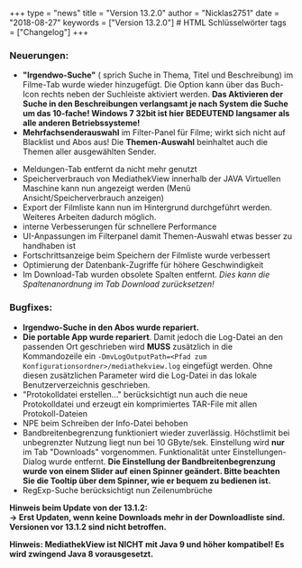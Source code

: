 +++
type = "news"
title = "Version 13.2.0"
author = "Nicklas2751"
date = "2018-08-27"
keywords = ["Version 13.2.0"] # HTML Schlüsselwörter
tags = ["Changelog"]
+++

### Neuerungen:

- **"Irgendwo-Suche"** ( sprich Suche in Thema, Titel und Beschreibung) im Filme-Tab wurde wieder hinzugefügt. Die Option kann über das Buch-Icon rechts neben der Suchleiste aktiviert werden. **Das Aktivieren der Suche in den Beschreibungen verlangsamt je nach System die Suche um das 10-fache! Windows 7 32bit ist hier BEDEUTEND langsamer als alle anderen Betriebssysteme!**
- **Mehrfachsenderauswahl** im Filter-Panel für Filme; wirkt sich nicht auf Blacklist und Abos aus! Die **Themen-Auswahl** beinhaltet auch die Themen aller ausgewählten Sender.
<!--more-->
- Meldungen-Tab entfernt da nicht mehr genutzt
- Speicherverbrauch von MediathekView innerhalb der JAVA Virtuellen Maschine kann nun angezeigt werden (Menü Ansicht/Speicherverbrauch anzeigen)
- Export der Filmliste kann nun im Hintergrund durchgeführt werden. Weiteres Arbeiten dadurch möglich.
- interne Verbesserungen für schnellere Performance
- UI-Anpassungen im Filterpanel damit Themen-Auswahl etwas besser zu handhaben ist
- Fortschrittsanzeige beim Speichern der Filmliste wurde verbessert
- Optimierung der Datenbank-Zugriffe für höhere Geschwindigkeit
- Im Download-Tab wurden obsolete Spalten entfernt. *Dies kann die Spaltenanordnung im Tab Download zurücksetzen!*

### Bugfixes:

- **Irgendwo-Suche in den Abos wurde repariert.**
- **Die portable App wurde repariert**. Damit jedoch die Log-Datei an den passenden Ort geschrieben wird **MUSS** zusätzlich in die Kommandozeile ein `-DmvLogOutputPath=<Pfad zum Konfigurationsordner>/mediathekview.log` eingefügt werden. Ohne diesen zusätzlichen Parameter wird die Log-Datei in das lokale Benutzerverzeichnis geschrieben.
- "Protokolldatei erstellen..." berücksichtigt nun auch die neue Protokolldatei und erzeugt ein komprimiertes TAR-File mit allen Protokoll-Dateien
- NPE beim Schreiben der Info-Datei behoben
- Bandbreitenbegrenzung funktioniert wieder zuverlässig. Höchstlimit bei unbegrenzter Nutzung liegt nun bei 10 GByte/sek. Einstellung wird **nur** im Tab "Downloads" vorgenommen. Funktionalität unter Einstellungen-Dialog wurde entfernt. **Die Einstellung der Bandbreitenbegrenzung wurde von einem Slider auf einen Spinner geändert. Bitte beachten Sie die Tooltip über dem Spinner, wie er bequem zu bedienen ist.**
- RegExp-Suche berücksichtigt nun Zeilenumbrüche

**Hinweis beim Update von der 13.1.2:** <br>
**-> Erst Updaten, wenn keine Downloads mehr in der Downloadliste sind.**
**Versionen vor 13.1.2 sind nicht betroffen.**


**Hinweis: MediathekView ist NICHT mit Java 9 und höher kompatibel! Es wird zwingend Java 8 vorausgesetzt.**

